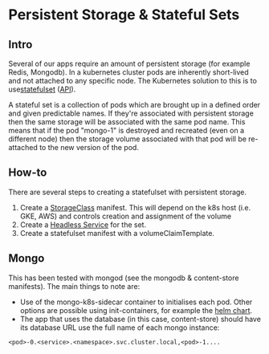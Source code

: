 # Persistent Storage & Stateful Sets

## Intro ##

Several of our apps require an amount of persistent storage (for example Redis, Mongodb). In a kubernetes cluster pods are inherently short-lived and not attached to any specific node. The Kubernetes solution to this is to use[statefulset](https://kubernetes.io/docs/concepts/workloads/controllers/statefulset/) ([API](https://kubernetes.io/docs/api-reference/v1.6/#statefulset-v1beta1-apps)).

A stateful set is a collection of pods which are brought up in a defined order and given predictable names. If they're associated with persistent storage then the same storage will be associated with the same pod name. This means that if the pod "mongo-1" is destroyed and recreated (even on a different node) then the storage volume associated with that pod will be re-attached to the new version of the pod.

## How-to ##

There are several steps to creating a statefulset with persistent storage.

1. Create a [StorageClass](https://kubernetes.io/docs/api-reference/v1.6/#storageclass-v1-storage) manifest. This will depend on the k8s host (i.e. GKE, AWS) and controls creation and assignment of the volume
2. Create a [Headless Service](https://kubernetes.io/docs/concepts/services-networking/service/#headless-services) for the set.
3. Create a statefulset manifest with a volumeClaimTemplate.

## Mongo ##

This has been tested with mongod (see the mongodb & content-store manifests). The main things to note are:

* Use of the mongo-k8s-sidecar container to initialises each pod. Other options are possible using init-containers, for example the [helm chart](https://github.com/kubernetes/charts/blob/master/stable/mongodb-replicaset/templates/mongodb-statefulset.yaml#L22).
* The app that uses the database (in this case, content-store) should have its database URL use the full name of each mongo instance:
```
<pod>-0.<service>.<namespace>.svc.cluster.local,<pod>-1....
```
